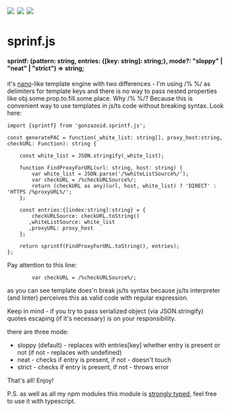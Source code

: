 # <img src="https://img.shields.io/travis/gonzazoid/sprintf.js.svg"></img> <img src="https://img.shields.io/npm/v/gonzazoid.sprintf.js.svg"></img> <img src="https://gonzazoid.github.io/strongly_typed.svg"></img>

# sprinf.js

#### sprintf: (pattern: string, entries: {[key: string]: string;}, mode?: "sloppy" | "neat" | "strict") => string;

it's [nano](https://github.com/trix/nano)-like template engine with two differences - I'm using /% %/ as delimiters for template keys and there is no way to pass nested properties like obj.some.prop.to.fill.some.place.
Why /% %/? Because this is convenient way to use templates in js/ts code without breaking syntax. Look here:
```
import {sprintf} from 'gonzazoid.sprintf.js';

const generatePAC = function(_white_list: string[], proxy_host:string, checkURL: Function): string {

    const white_list = JSON.stringify(_white_list);

    function FindProxyForURL(url: string, host: string) {
        var white_list = JSON.parse('/%whiteListSource%/');
        var checkURL = /%checkURLSource%/;
        return (checkURL as any)(url, host, white_list) ? 'DIRECT' : 'HTTPS /%proxyURL%/';
    };

    const entries:{[index:string]:string} = {
        checkURLSource: checkURL.toString()
       ,whiteListSource: white_list
       ,proxyURL: proxy_host
    };

    return sprintf(FindProxyForURL.toString(), entries);
};
```
Pay attention to this line:
```
        var checkURL = /%checkURLSource%/;
```
as you can see template does'n break js/ts syntax because js/ts interpreter (and linter) perceives this as valid code with regular expression.

Keep in mind - if you try to pass serialized object (via JSON.stringify) quotes escaping (if it's necessary) is on your responsibility.

there are three mode:
* sloppy (default) - replaces with entries[key] whether entry is present or not (if not - replaces with undefined)
* neat - checks if entry is present, if not - doesn't touch
* strict - checks if  entry is present, if not - throws error

That's all! Enjoy!

P.S. as well as all my npm modules this module is [strongly typed](https://medium.com/@mweststrate/how-to-create-strongly-typed-npm-modules-1e1bda23a7f4), feel free to use it with typescript.
